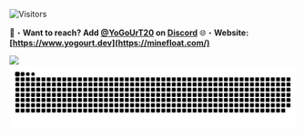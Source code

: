 <img src="https://komarev.com/ghpvc/?username=YoGoUrT20&label=Profile%20Views&color=008042&style=flat&label=Visitors" alt="Visitors"></a>

📩・**Want to reach? Add [@YoGoUrT20](https://discord.com/users/439843686482837504) on [Discord](https://discord.gg/VKd93svWdv)**
</a> 
🌐・**Website: [https://www.yogourt.dev](https://minefloat.com/)**

<a href="https://www.youtube.com/watch?v=o-YBDTqX_ZU" target="_blank"> <img src="https://discord.c99.nl/widget/theme-3/439843686482837504.png"/></a>
<a href="https://www.youtube.com/watch?v=o-YBDTqX_ZU" target="_blank"><img src="https://raw.githubusercontent.com/platane/snk/output/github-contribution-grid-snake-dark.svg" alt="snop"></a>
 
